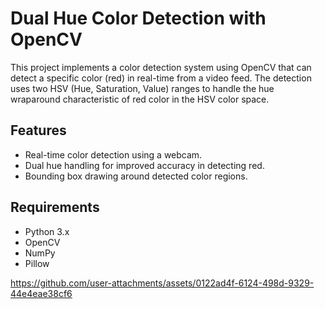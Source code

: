 
# Dual Hue Color Detection with OpenCV

This project implements a color detection system using OpenCV that can detect a specific color (red) in real-time from a video feed. The detection uses two HSV (Hue, Saturation, Value) ranges to handle the hue wraparound characteristic of red color in the HSV color space.

## Features

- Real-time color detection using a webcam.
- Dual hue handling for improved accuracy in detecting red.
- Bounding box drawing around detected color regions.

## Requirements

- Python 3.x
- OpenCV
- NumPy
- Pillow



https://github.com/user-attachments/assets/0122ad4f-6124-498d-9329-44e4eae38cf6

